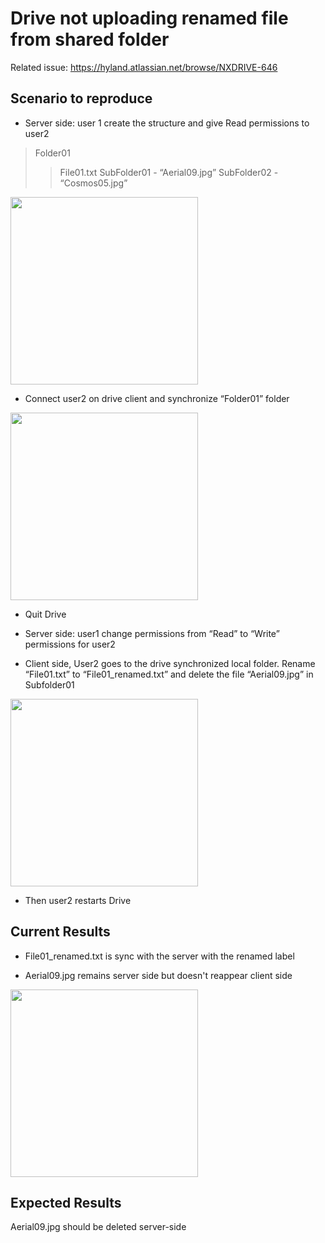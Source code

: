 # Drive not uploading renamed file from shared folder

Related issue: https://hyland.atlassian.net/browse/NXDRIVE-646

## Scenario to reproduce

* Server side: user 1 create the structure and give Read permissions to user2
> Folder01
>> File01.txt
>> SubFolder01 - “Aerial09.jpg”
>> SubFolder02 - “Cosmos05.jpg”

<img src="/docs/Pictures/Scenario2-Pic1.png" width="300"/>

* Connect user2 on drive client and synchronize “Folder01” folder

<img src="/docs/Pictures/Scenario2-Pic2.png" width="300"/>

* Quit Drive

* Server side: user1 change permissions from “Read” to “Write” permissions for user2

* Client side, User2 goes to the drive synchronized local folder. Rename “File01.txt” to “File01_renamed.txt” and delete the file “Aerial09.jpg” in Subfolder01

<img src="/docs/Pictures/Scenario2-Pic3.png" width="300"/>

* Then user2 restarts Drive

## Current Results

* File01_renamed.txt is sync with the server with the renamed label

* Aerial09.jpg remains server side but doesn't reappear client side

<img src="/docs/Pictures/Scenario2-Pic4.png" width="300"/>


## Expected Results

Aerial09.jpg should be deleted server-side
